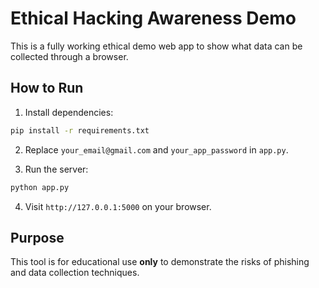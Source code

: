 
# Ethical Hacking Awareness Demo

This is a fully working ethical demo web app to show what data can be collected through a browser.

## How to Run

1. Install dependencies:
```bash
pip install -r requirements.txt
```

2. Replace `your_email@gmail.com` and `your_app_password` in `app.py`.

3. Run the server:
```bash
python app.py
```

4. Visit `http://127.0.0.1:5000` on your browser.

## Purpose

This tool is for educational use **only** to demonstrate the risks of phishing and data collection techniques.
